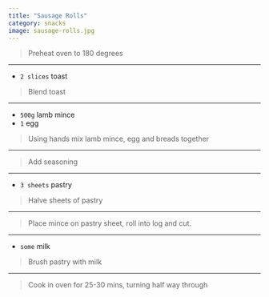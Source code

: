 ```yaml
---
title: "Sausage Rolls"
category: snacks
image: sausage-rolls.jpg
---
```



> Preheat oven to 180 degrees

---

* `2 slices` toast

> Blend toast

---

* `500g` lamb mince
* `1` egg

> Using hands mix lamb mince, egg and breads together

---

> Add seasoning

---

* `3 sheets` pastry

> Halve sheets of pastry

---

> Place mince on pastry sheet, roll into log and cut.

---

* `some` milk

> Brush pastry with milk

---

> Cook in oven for 25-30 mins, turning half way through

